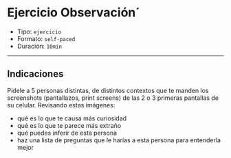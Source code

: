 # Ejercicio Observación´

- Tipo: `ejercicio`
- Formato: `self-paced`
- Duración: `10min`

***

## Indicaciones

Pídele a 5 personas distintas, de distintos contextos que te manden los
screenshots (pantallazos, print screens) de las 2 o 3 primeras pantallas de su
celular. Revisando estas imágenes:

- qué es lo que te causa más curiosidad
- qué es lo que te parece más extraño
- qué puedes inferir de esta persona
- haz una lista de preguntas que le harías a esta persona para entenderla mejor